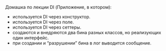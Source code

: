 Домашка по лекции DI (Приложение, в котором):
- используется DI через конструктор.
- используется DI через поле.
- используется DI через сеттеры.
- создаются и внедряются два бина разных классов, но реализующих один интерфейс.
- при создании и “разрушении” бина в лог выводится сообщение.